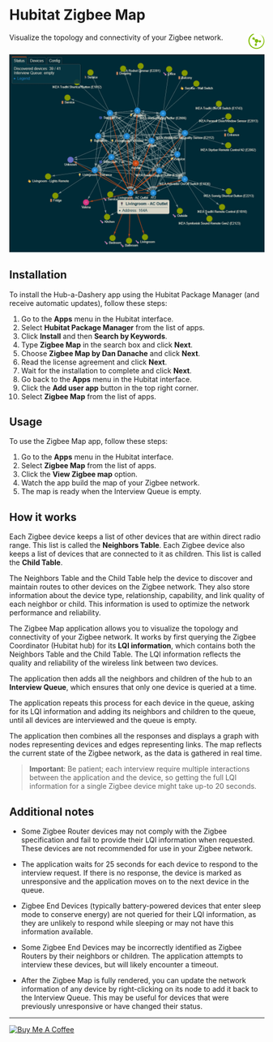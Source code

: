 # Hubitat Zigbee Map

<img src="icon.png" style="height: 32px !important; weight: 32px !important; float: right; margin-bottom: 10px">
Visualize the topology and connectivity of your Zigbee network.

![Zigbee Map](zigbee-map.png "Zigbee Map")

## Installation

To install the Hub-a-Dashery app using the Hubitat Package Manager (and receive automatic updates), follow these steps:

1. Go to the **Apps** menu in the Hubitat interface.
2. Select **Hubitat Package Manager** from the list of apps.
3. Click **Install** and then **Search by Keywords**.
4. Type **Zigbee Map** in the search box and click **Next**.
5. Choose **Zigbee Map by Dan Danache** and click **Next**.
6. Read the license agreement and click **Next**.
7. Wait for the installation to complete and click **Next**.
8. Go back to the **Apps** menu in the Hubitat interface.
9. Click the **Add user app** button in the top right corner.
10. Select **Zigbee Map** from the list of apps.

## Usage

To use the Zigbee Map app, follow these steps:

1. Go to the **Apps** menu in the Hubitat interface.
2. Select **Zigbee Map** from the list of apps.
3. Click the **View Zigbee map** option.
4. Watch the app build the map of your Zigbee network.
5. The map is ready when the Interview Queue is empty.

## How it works

Each Zigbee device keeps a list of other devices that are within direct radio range. This list is called the **Neighbors Table**. Each Zigbee device also keeps a list of devices that are connected to it as children. This list is called the **Child Table**.

The Neighbors Table and the Child Table help the device to discover and maintain routes to other devices on the Zigbee network. They also store information about the device type, relationship, capability, and link quality of each neighbor or child. This information is used to optimize the network performance and reliability.

The Zigbee Map application allows you to visualize the topology and connectivity of your Zigbee network. It works by first querying the Zigbee Coordinator (Hubitat hub) for its **LQI information**, which contains both the Neighbors Table and the Child Table. The LQI information reflects the quality and reliability of the wireless link between two devices.

The application then adds all the neighbors and children of the hub to an **Interview Queue**, which ensures that only one device is queried at a time.

The application repeats this process for each device in the queue, asking for its LQI information and adding its neighbors and children to the queue, until all devices are interviewed and the queue is empty.

The application then combines all the responses and displays a graph with nodes representing devices and edges representing links. The map reflects the current state of the Zigbee network, as the data is gathered in real time.

> **Important**: Be patient; each interview require multiple interactions between the application and the device, so getting the full LQI information for a single Zigbee device might take up-to 20 seconds.

## Additional notes

* Some Zigbee Router devices may not comply with the Zigbee specification and fail to provide their LQI information when requested. These devices are not recommended for use in your Zigbee network.

* The application waits for 25 seconds for each device to respond to the interview request. If there is no response, the device is marked as unresponsive and the application moves on to the next device in the queue.

* Zigbee End Devices (typically battery-powered devices that enter sleep mode to conserve energy) are not queried for their LQI information, as they are unlikely to respond while sleeping or may not have this information available.

* Some Zigbee End Devices may be incorrectly identified as Zigbee Routers by their neighbors or children. The application attempts to interview these devices, but will likely encounter a timeout.

* After the Zigbee Map is fully rendered, you can update the network information of any device by right-clicking on its node to add it back to the Interview Queue. This may be useful for devices that were previously unresponsive or have changed their status.


---
[<img src="https://cdn.buymeacoffee.com/buttons/v2/default-yellow.png" alt="Buy Me A Coffee" style="height: 40px !important;width: 162px !important">](https://www.buymeacoffee.com/dandanache)
